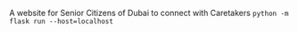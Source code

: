 A website for Senior Citizens of Dubai to connect with Caretakers
`python -m flask run --host=localhost`
